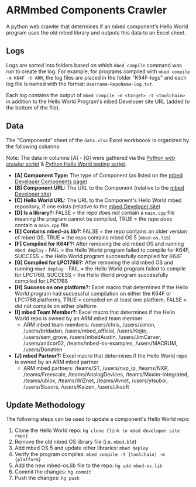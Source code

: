 # ARMmbed Components Crawler
A python web crawler that determines if an mbed component's Hello World program uses the old mbed library and outputs this data to an Excel sheet.

## Logs
Logs are sorted into folders based on which `mbed compile` command was run to create the log. For example, for programs compiled with `mbed compile -m K64F -t ARM`, the log files are placed in the folder "K64F-logs" and each log file is named with the format: `Username-RepoName-log.txt`.

Each log contains the output of `mbed compile -m <target> -t <toolchain>` in addition to the Hello World Program's mbed Developer site URL (added to the bottom of the file).

## Data
The "Components" sheet of the `data.xlsx` Excel workboook is organized by the following columns:

Note: The data in columns [A] - [G] were gathered via the [Python web crawler script](https://github.com/yennster/mbed-Components-Crawler/blob/master/url.py) & [Python Hello World testing script](https://github.com/yennster/mbed-Components-Crawler/blob/master/test.py).

- **[A] Component Type:** The type of Component (as listed on the [mbed Developer Components page](https://developer.mbed.org/components/))
- **[B] Component URL:** The URL to the Component (relative to the [mbed Developer site](https://developer.mbed.org/))
- **[C] Hello World URL:** The URL to the Component's Hello World mbed repository, if one exists (relative to the [mbed Developer site](https://developer.mbed.org/))
- **[D] Is a library?:** FALSE = the repo *does not* contain a `main.cpp` file meaning the program cannot be compiled, TRUE = the repo *does* contain a `main.cpp` file
- **[E] Contains mbed-os.lib?:** FALSE = the repo contains an older version of mbed OS, TRUE = the repo contains mbed OS 5 (`mbed-os.lib`)
- **[F] Compiled for K64F?:** After removing the old mbed OS and running `mbed deploy` - FAIL = the Hello World program failed to compile for K64F, SUCCESS = the Hello World program successfully compiled for K64F
- **[G] Compiled for LPC1768?:** After removing the old mbed OS and running `mbed deploy` - FAIL = the Hello World program failed to compile for LPC1768, SUCCESS = the Hello World program successfully compiled for LPC1768
- **[H] Success on one platform?:** Excel macro that determines if the Hello World program had successful compilation on either the K64F or LPC1768 platforms, TRUE = compiled on at least one platform, FALSE = did not compile on either platform
- **[I] mbed Team Member?:** Excel macro that determines if the Hello World repo is owned by an ARM mbed team member 
  - ARM mbed team members: /users/chris, /users/simon, /users/bridadan, /users/mbed_official, /users/Kojto, /users/sam_grove, /users/mbedAustin, /users/JimCarver, /users/andcor02, /teams/mbed-os-examples, /users/MACRUM, /users/Donatien
- **[J] mbed Partner?:** Excel macro that determines if the Hello World repo is owned by an ARM mbed partner
  - ARM mbed partners: /teams/ST, /users/nxp_ip, /teams/NXP, /teams/Freescale, /teams/AnalogDevices, /teams/Maxim-Integrated, /teams/ublox, /teams/WIZnet, /teams/Avnet, /users/ytsuboi, /users/Sissors, /users/Kaizen, /users/Jksoft

## Update Methodology
The following steps can be used to update a component's Hello World repo:

1. Clone the Hello World repo: `hg clone {link to mbed developer site repo}`
2. Remove the old mbed OS library file (i.e. `mbed.bld`)
3. Add mbed OS 5 and update other libraries: `mbed deploy`
4. Verify the program compiles: `mbed compile -t {toolchain] -m {platform}`
5. Add the new mbed-os.lib file to the repo: `hg add mbed-os.lib`
6. Commit the changes: `hg commit`
6. Push the changes: `hg push`
